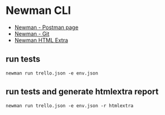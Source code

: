 # Newman CLI

* [Newman - Postman page](https://learning.postman.com/docs/collections/using-newman-cli/command-line-integration-with-newman/)
* [Newman - Git](https://github.com/postmanlabs/newman)
* [Newman HTML Extra](https://www.npmjs.com/package/newman-reporter-htmlextra)

## run tests

```text
newman run trello.json -e env.json
```

## run tests and generate htmlextra report

```text
newman run trello.json -e env.json -r htmlextra
```
